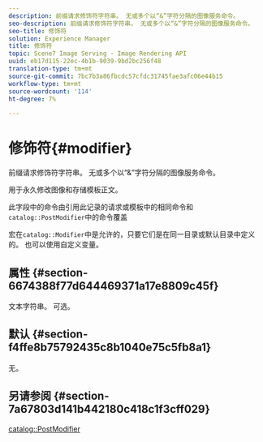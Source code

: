 ```yaml
---
description: 前缀请求修饰符字符串。 无或多个以“&”字符分隔的图像服务命令。
seo-description: 前缀请求修饰符字符串。 无或多个以“&”字符分隔的图像服务命令。
seo-title: 修饰符
solution: Experience Manager
title: 修饰符
topic: Scene7 Image Serving - Image Rendering API
uuid: eb17d115-22ec-4b1b-9039-9bd2bc256f48
translation-type: tm+mt
source-git-commit: 7bc7b3a86fbcdc57cfdc31745fae3afc06e44b15
workflow-type: tm+mt
source-wordcount: '114'
ht-degree: 7%

---
```



# 修饰符{#modifier}

前缀请求修饰符字符串。 无或多个以“&amp;”字符分隔的图像服务命令。

用于永久修改图像和存储模板正文。

此字段中的命令由引用此记录的请求或模板中的相同命令和`catalog::PostModifier`中的命令覆盖

宏在`catalog::Modifier`中是允许的，只要它们是在同一目录或默认目录中定义的。 也可以使用自定义变量。

## 属性 {#section-6674388f77d644469371a17e8809c45f}

文本字符串。 可选。

## 默认 {#section-f4ffe8b75792435c8b1040e75c5fb8a1}

无。

## 另请参阅 {#section-7a67803d141b442180c418c1f3cff029}

[catalog::PostModifier](../../../../../../is-api/image-catalog/image-serving-api-ref/c-image-catalog-reference/c-image-svg-data-reference/c-image-data-reference/r-postmodifier-cat.md#reference-4bc3738a812b4e7c8a180e27bfbd770b)
